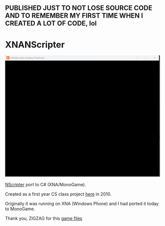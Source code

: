 ## PUBLISHED JUST TO NOT LOSE SOURCE CODE AND TO REMEMBER MY FIRST TIME WHEN I CREATED A LOT OF CODE, lol
# XNANScripter

![demo](https://github.com/ia-alpatov/XNANScripter/raw/main/Demo/Demo.gif "Demo")

[NScripter](https://en.wikipedia.org/wiki/NScripter) port to C# (XNA/MonoGame).

Created as a first year CS class project [here](https://unitech-mo.ru/eng/education/isrtet/) in 2010.

Originally it was running on XNA (Windows Phone) and I had ported it today to MonoGame.

Thank you, ZIGZAG for this [game files](https://archive.org/details/the-noose.-7z)

